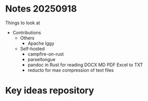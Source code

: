 # Notes 20250918


Things to look at 

- Contributions
    - Others
        - Apache Iggy
    - Self-hosted
        - campfire-on-rust
        - parseltongue
        - pandoc in Rust for reading DOCX MD PDF Excel to TXT
        - reducto for max compression of text files

# Key ideas repository